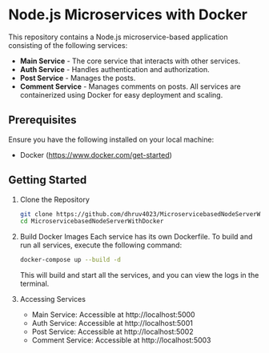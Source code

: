 # Node.js Microservices with Docker
This repository contains a Node.js microservice-based application consisting of the following services:

 - **Main Service** - The core service that interacts with other services.
 - **Auth Service** - Handles authentication and authorization.
 - **Post Service** - Manages the posts.
 - **Comment Service** - Manages comments on posts.
All services are containerized using Docker for easy deployment and scaling.

## Prerequisites
Ensure you have the following installed on your local machine:

- Docker (https://www.docker.com/get-started)

## Getting Started
1. Clone the Repository
    ```bash
    git clone https://github.com/dhruv4023/MicroservicebasedNodeServerWithDocker.git
    cd MicroservicebasedNodeServerWithDocker
    ```

2. Build Docker Images
Each service has its own Dockerfile. To build and run all services, execute the following command:

    ```bash
    docker-compose up --build -d
    ```
    This will build and start all the services, and you can view the logs in the terminal.

3. Accessing Services
    - Main Service: Accessible at http://localhost:5000
    - Auth Service: Accessible at http://localhost:5001
    - Post Service: Accessible at http://localhost:5002
    - Comment Service: Accessible at http://localhost:5003